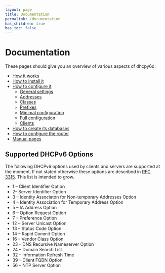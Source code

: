 ```yaml
---
layout: page
title: Documentation
permalink: /documentation
has_children: true
has_toc: false
---
```


# Documentation

These pages should give you an overview of various aspects of dhcpy6d:

- [How it works](/documentation/function "Function")
- [How to install it](/documentation/installation "Installation")
- [How to configure it](/documentation/config/ "Configuration")
    - [General settings](https://dhcpy6d.ifw-dresden.de/documentation/config/general/ "General")
    - [Addresses](/documentation/config/addresses/ "Addresses")
    - [Classes](https://dhcpy6d.ifw-dresden.de/documentation/config/classes/ "Classes")
    - [Prefixes](https://dhcpy6d.ifw-dresden.de/documentation/config/prefixes/)
    - [Minimal configuration](https://dhcpy6d.ifw-dresden.de/documentation/config/minimal/ "Minimal")
    - [Full configuration](https://dhcpy6d.ifw-dresden.de/documentation/config/full/ "Full")
    - [Clients](https://dhcpy6d.ifw-dresden.de/documentation/config/client/ "Clients")
- [How to create its databases](/documentation/sql/ "SQL")
- [How to configure the router](/documentation/router-configuration/ "Router configuration")
- [Manual pages](/documentation/manpages/ "Manpages")

## Supported DHCPv6 Options

The following DHCPv6 options used by clients and servers are supported at the moment. If not stated otherwise these options are described in [RFC 3315](http://tools.ietf.org/html/rfc3315). This list is intended to grow.

- 1 – Client Identifier Option
- 2- Server Identifier Option
- 3 – Identity Associaton for Non-temporary Addresses Option
- 4 – Identity Association for Temporary Address Option
- 5 – IA Address Option
- 6 – Option Request Option
- 7 – Preference Option
- 12 – Server Unicast Option
- 13 – Status Code Option
- 14 – Rapid Commit Option
- 16 – Vendor Class Option
- 23 – DNS Recursive Nameserver Option
- 24 – Domain Search List
- 32 – Information Refresh Time
- 39 – Client FQDN Option
- 56 – NTP Server Option